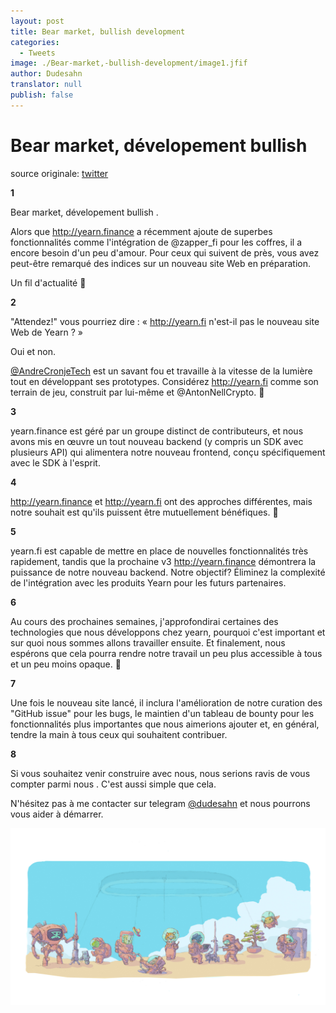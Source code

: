 ```yaml
---
layout: post
title: Bear market, bullish development
categories:
  - Tweets
image: ./Bear-market,-bullish-development/image1.jfif
author: Dudesahn
translator: null
publish: false
---
```


# Bear market, dévelopement bullish

&#x20;source originale: [twitter](https://twitter.com/dudesahn/status/1417898521685078016)

**1**

Bear market, dévelopement bullish .

Alors que http://yearn.finance a récemment ajoute de superbes fonctionnalités comme l'intégration de @zapper\_fi pour les coffres, il a encore besoin d'un peu d'amour. Pour ceux qui suivent de près, vous avez peut-être remarqué des indices sur un nouveau site Web en préparation.

Un fil d'actualité 🧵

**2**

"Attendez!" vous pourriez dire : « http://yearn.fi n'est-il pas le nouveau site Web de Yearn ? »

Oui et non.



[@AndreCronjeTech](https://twitter.com/AndreCronjeTech)  est un savant fou et travaille à la vitesse de la lumière tout en développant ses prototypes. Considérez http://yearn.fi comme son terrain de jeu, construit par lui-même et @AntonNellCrypto. 🧪

**3**

yearn.finance est géré par un groupe distinct de contributeurs, et nous avons mis en œuvre un tout nouveau backend (y compris un SDK avec plusieurs API) qui alimentera notre nouveau frontend, conçu spécifiquement avec le SDK à l'esprit.

**4**

http://yearn.finance et http://yearn.fi ont des approches différentes, mais notre souhait est qu'ils puissent être mutuellement bénéfiques. 🤝

**5**

yearn.fi est capable de mettre en place de nouvelles fonctionnalités très rapidement, tandis que la prochaine v3 http://yearn.finance démontrera la puissance de notre nouveau backend. Notre objectif? Éliminez la complexité de l'intégration avec les produits Yearn pour les futurs partenaires.

**6**

Au cours des prochaines semaines, j'approfondirai certaines des technologies que nous développons chez yearn, pourquoi c'est important et sur quoi nous sommes allons  travailler ensuite. Et finalement, nous espérons que cela pourra rendre notre travail un peu plus accessible à tous et un peu moins opaque. 🔎

**7**

Une fois le nouveau site lancé, il inclura l'amélioration de notre curation des "GitHub issue"  pour les bugs, le maintien d'un tableau de bounty pour les fonctionnalités plus importantes que nous aimerions ajouter et, en général, tendre la main à tous ceux qui souhaitent contribuer.

**8**

Si vous souhaitez venir construire avec nous, nous serions ravis de vous compter parmi nous . C'est aussi simple que cela.&#x20;

N'hésitez pas à me contacter sur telegram [@dudesahn](https://twitter.com/dudesahn)  et nous pourrons vous aider à démarrer.



![](image1.jfif)
